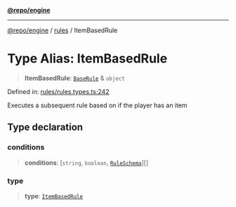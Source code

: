 [**@repo/engine**](../../README.md)

---

[@repo/engine](../../modules.md) / [rules](../README.md) / ItemBasedRule

# Type Alias: ItemBasedRule

> **ItemBasedRule**: [`BaseRule`](BaseRule.md) & `object`

Defined in: [rules/rules.types.ts:242](https://github.com/alexqguo/drinking-board-game-v3/blob/56df34968617deee505d881352afe56efb53b2a4/packages/engine/src/rules/rules.types.ts#L242)

Executes a subsequent rule based on if the player has an item

## Type declaration

### conditions

> **conditions**: \[`string`, `boolean`, [`RuleSchema`](RuleSchema.md)\][]

### type

> **type**: [`ItemBasedRule`](../enumerations/RuleType.md#itembasedrule)
